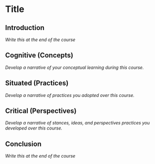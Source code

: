 # Title

## Introduction

*Write this at the end of the course*

## Cognitive (Concepts)

*Develop a narrative of your conceptual learning during this course.*

## Situated (Practices)

*Develop a narrative of practices you adopted over this course.*

## Critical (Perspectives)

*Develop a narrative of stances, ideas, and perspectives practices you developed over this course.*

## Conclusion

*Write this at the end of the course*
